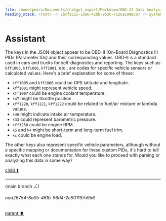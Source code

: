 ```yaml
---
file: /home/pedro/Documents/chatgpt_export/Markdown/OBD-II Data Analysis.md
heading_stack: <root> -> 2bcf8515-5da6-42bb-9536-7c26a2088307 -> System -> 958e2dce-8044-4987-a9ec-1efb3e8bfa13 -> System -> aaa2ea53-a274-41b8-b465-6a75cf7716d5 -> User -> 096d8409-49c1-4715-b575-c46ed720f815 -> Assistant
---
```

# Assistant

The keys in the JSON object appear to be OBD-II (On-Board Diagnostics II) PIDs (Parameter IDs) and their corresponding values. OBD-II is a standard used in cars and trucks for self-diagnostics and reporting. The keys such as `kff1005`, `kff1006`, `kff1001`, etc., are codes for specific vehicle sensors or calculated values. Here's a brief explanation for some of these:

- `kff1005` and `kff1006` could be GPS latitude and longitude.
- `kff1001` might represent vehicle speed.
- `kff1007` could be engine coolant temperature.
- `k47` might be throttle position.
- `kff1220`, `kff1221`, `kff1222` could be related to fuel/air mixture or lambda values.
- `k46` might indicate intake air temperature.
- `k33` could represent barometric pressure.
- `kff1258` could be engine RPM.
- `k5` and `k4` might be short-term and long-term fuel trim.
- `kc` could be engine load.
  
The other keys also represent specific vehicle parameters, although without a specific mapping or documentation for these custom PIDs, it's hard to tell exactly what each one stands for. Would you like to proceed with parsing or analyzing this data in some way?

[child ⬇️](#aaa26754-8a0b-461b-96d4-2e901197a9b6)

---

(main branch ⎇)
###### aaa26754-8a0b-461b-96d4-2e901197a9b6
[parent ⬆️](#096d8409-49c1-4715-b575-c46ed720f815)
